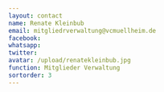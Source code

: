 ```yaml
---
layout: contact
name: Renate Kleinbub
email: mitgliedrverwaltung@vcmuellheim.de
facebook:
whatsapp:
twitter:
avatar: /upload/renatekleinbub.jpg
function: Mitglieder Verwaltung
sortorder: 3
---
```

